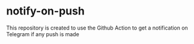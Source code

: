 # notify-on-push
This repository is created to use the Github Action to get a notification on Telegram if any push is made

